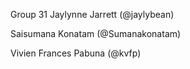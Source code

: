 Group 31
Jaylynne Jarrett (@jaylybean)

Saisumana Konatam (@Sumanakonatam)

Vivien Frances Pabuna (@kvfp)
